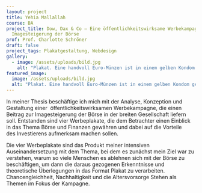 ```yaml
---
layout: project
title: Yehia Mallallah
course: BA
project_title: Dow, Dax & Co – Eine öffentlichkeitswirksame Werbekampagne zur
  Imagesteigerung der Börse
prof: Prof. Charlotte Schröner
draft: false
project_tags: Plakatgestaltung, Webdesign
gallery:
  - image: /assets/uploads/bild.jpg
    alt: "Plakat. Eine handvoll Euro-Münzen ist in einem gelben Kondom gesammelt. Daneben in weißer Schrift auf rotem Grund: Schütze dich vor monetärer Inflationskrankheit. Darunter: Anteile-Statt-Nachteile.de / Deutsche Börse Group" 
featured_image:
  image: /assets/uploads/bild.jpg
  alt: "Plakat. Eine handvoll Euro-Münzen ist in einem gelben Kondom gesammelt. Daneben in weißer Schrift auf rotem Grund: Schütze dich vor monetärer Inflationskrankheit. Darunter: Anteile-Statt-Nachteile.de / Deutsche Börse Group"
---
```

In meiner Thesis beschäftige ich mich mit der Analyse, Konzeption und Gestaltung einer  öffentlichkeitswirksamen Werbekampagne, die einen Beitrag zur Imagesteigerung der Börse in der breiten Gesellschaft liefern soll. Entstanden sind vier Werbeplakate, die dem Betrachter einen Einblick in das Thema Börse und Finanzen gewähren und dabei auf die Vorteile des Investierens aufmerksam machen sollen.

Die vier Werbeplakate sind das Produkt meiner intensiven Auseinandersetzung mit dem Thema, bei dem es zunächst mein Ziel war zu verstehen, warum so viele Menschen es ablehnen sich mit der Börse zu beschäftigen, um dann die daraus gezogenen Erkenntnisse und theoretische Überlegungen in das Format Plakat zu verarbeiten. Chancengleichheit, Nachhaltigkeit und die Altersvorsorge Stehen als Themen im Fokus der Kampagne.